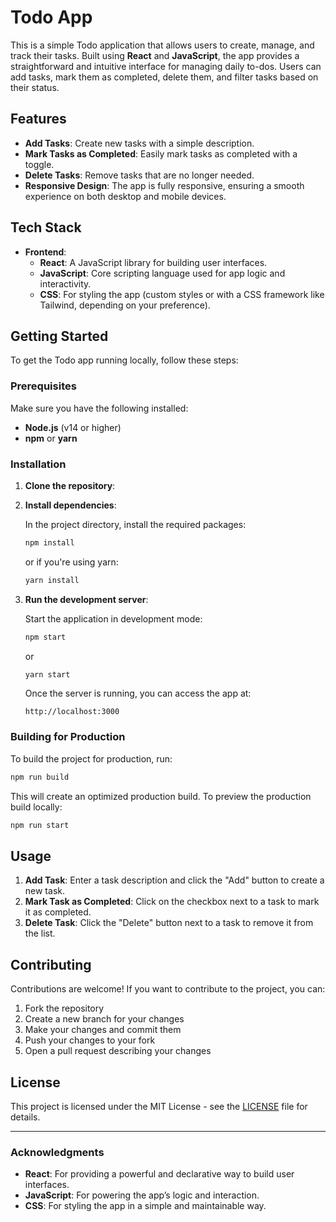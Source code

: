 # Todo App

This is a simple Todo application that allows users to create, manage, and track their tasks. Built using **React** and **JavaScript**, the app provides a straightforward and intuitive interface for managing daily to-dos. Users can add tasks, mark them as completed, delete them, and filter tasks based on their status.

## Features

- **Add Tasks**: Create new tasks with a simple description.
- **Mark Tasks as Completed**: Easily mark tasks as completed with a toggle.
- **Delete Tasks**: Remove tasks that are no longer needed.
- **Responsive Design**: The app is fully responsive, ensuring a smooth experience on both desktop and mobile devices.

## Tech Stack

- **Frontend**: 
  - **React**: A JavaScript library for building user interfaces.
  - **JavaScript**: Core scripting language used for app logic and interactivity.
  - **CSS**: For styling the app (custom styles or with a CSS framework like Tailwind, depending on your preference).

## Getting Started

To get the Todo app running locally, follow these steps:

### Prerequisites

Make sure you have the following installed:

- **Node.js** (v14 or higher)
- **npm** or **yarn**

### Installation

1. **Clone the repository**:


2. **Install dependencies**:

   In the project directory, install the required packages:

   ```bash
   npm install
   ```

   or if you're using yarn:

   ```bash
   yarn install
   ```

3. **Run the development server**:

   Start the application in development mode:

   ```bash
   npm start
   ```

   or

   ```bash
   yarn start
   ```

   Once the server is running, you can access the app at:

   ```
   http://localhost:3000
   ```

### Building for Production

To build the project for production, run:

```bash
npm run build
```

This will create an optimized production build. To preview the production build locally:

```bash
npm run start
```



## Usage

1. **Add Task**: Enter a task description and click the "Add" button to create a new task.
2. **Mark Task as Completed**: Click on the checkbox next to a task to mark it as completed.
3. **Delete Task**: Click the "Delete" button next to a task to remove it from the list.

## Contributing

Contributions are welcome! If you want to contribute to the project, you can:

1. Fork the repository
2. Create a new branch for your changes
3. Make your changes and commit them
4. Push your changes to your fork
5. Open a pull request describing your changes

## License

This project is licensed under the MIT License - see the [LICENSE](LICENSE) file for details.

---

### Acknowledgments

- **React**: For providing a powerful and declarative way to build user interfaces.
- **JavaScript**: For powering the app’s logic and interaction.
- **CSS**: For styling the app in a simple and maintainable way.
